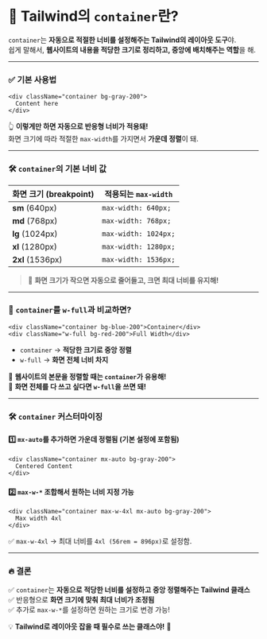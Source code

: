 # 📌 Tailwind의 `container`란?

`container`는 **자동으로 적절한 너비를 설정해주는 Tailwind의 레이아웃 도구**야.  
쉽게 말해서, **웹사이트의 내용을 적당한 크기로 정리하고, 중앙에 배치해주는 역할**을 해.

---

### ✅ 기본 사용법

```tsx
<div className="container bg-gray-200">
  Content here
</div>
```

👆 **이렇게만 하면 자동으로 반응형 너비가 적용돼!**  
화면 크기에 따라 적절한 `max-width`를 가지면서 **가운데 정렬**이 돼.

---

### 🛠 `container`의 기본 너비 값

|화면 크기 (breakpoint)|적용되는 `max-width`|
|---|---|
|**sm** (640px)|`max-width: 640px;`|
|**md** (768px)|`max-width: 768px;`|
|**lg** (1024px)|`max-width: 1024px;`|
|**xl** (1280px)|`max-width: 1280px;`|
|**2xl** (1536px)|`max-width: 1536px;`|

> 🚀 **화면 크기가 작으면 자동으로 줄어들고, 크면 최대 너비를 유지해!**

---

### 🎯 `container`를 `w-full`과 비교하면?

```tsx
<div className="container bg-blue-200">Container</div>
<div className="w-full bg-red-200">Full Width</div>
```

- `container` → **적당한 크기로 중앙 정렬**
- `w-full` → **화면 전체 너비 차지**

📌 **웹사이트의 본문을 정렬할 때는 `container`가 유용해!**  
📌 **화면 전체를 다 쓰고 싶다면 `w-full`을 쓰면 돼!**

---

### 🛠 `container` 커스터마이징

#### 1️⃣ `mx-auto`를 추가하면 가운데 정렬됨 (기본 설정에 포함됨)

```tsx
<div className="container mx-auto bg-gray-200">
  Centered Content
</div>
```

#### 2️⃣ `max-w-*` 조합해서 원하는 너비 지정 가능

```tsx
<div className="container max-w-4xl mx-auto bg-gray-200">
  Max width 4xl
</div>
```

✅ `max-w-4xl` → 최대 너비를 `4xl (56rem = 896px)`로 설정함.

---

### 🔥 결론

✅ `container`는 **자동으로 적당한 너비를 설정하고 중앙 정렬해주는 Tailwind 클래스**  
✅ 반응형으로 **화면 크기에 맞춰 최대 너비가 조정됨**  
✅ 추가로 `max-w-*`를 설정하면 원하는 크기로 변경 가능!

💡 **Tailwind로 레이아웃 잡을 때 필수로 쓰는 클래스야!** 🚀